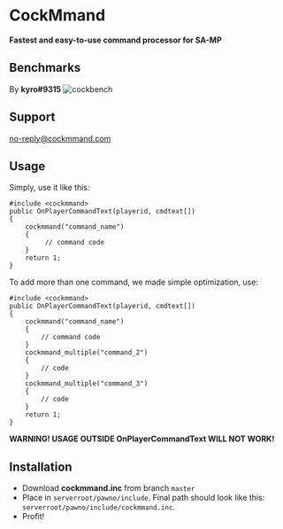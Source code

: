 # CockMmand  
**Fastest and easy-to-use command processor for SA-MP**  

## Benchmarks
By **kyro#9315**
![cockbench](https://i.imgur.com/zYPzXeQ.png)

## Support
no-reply@cockmmand.com

## Usage
Simply, use it like this:
```pawn
#include <cockmmand>
public OnPlayerCommandText(playerid, cmdtext[])
{
    cockmmand("command_name")
    {
         // command code
    }
    return 1;
}
```
To add more than one command, we made simple optimization, use:
```pawn
#include <cockmmand>
public OnPlayerCommandText(playerid, cmdtext[])
{
    cockmmand("command_name")
    {
        // command code
    }
    cockmmand_multiple("command_2")
    {
        // code
    }
    cockmmand_multiple("command_3")
    {
        // code
    }
    return 1;
}
```
**WARNING! USAGE OUTSIDE OnPlayerCommandText WILL NOT WORK!**

## Installation  
- Download **cockmmand.inc** from branch `master`
- Place in `serverroot/pawno/include`. Final path should look like this: `serverroot/pawno/include/cockmmand.inc`.
- Profit!

